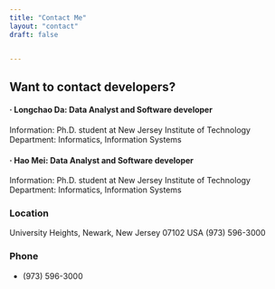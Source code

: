 ```yaml
---
title: "Contact Me"
layout: "contact"
draft: false


---
```


## Want to contact developers?

#### · Longchao Da: Data Analyst and Software developer
Information: Ph.D. student at New Jersey Institute of Technology
Department: Informatics, Information Systems

#### · Hao Mei: Data Analyst and Software developer
Information: Ph.D. student at New Jersey Institute of Technology
Department: Informatics, Information Systems

### Location

University Heights, Newark, New Jersey 07102 USA (973) 596-3000

### Phone

 + (973) 596-3000
